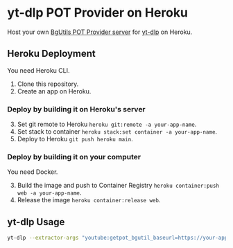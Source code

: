 # yt-dlp POT Provider on Heroku
Host your own [BgUtils POT Provider server](https://github.com/Brainicism/bgutil-ytdlp-pot-provider) for [yt-dlp](https://github.com/yt-dlp/yt-dlp) on Heroku.

## Heroku Deployment
You need Heroku CLI.

1. Clone this repository.
2. Create an app on Heroku.

### Deploy by building it on Heroku's server
3. Set git remote to Heroku `heroku git:remote -a your-app-name`.
4. Set stack to container `heroku stack:set container -a your-app-name`.
5. Deploy to Heroku `git push heroku main`.

### Deploy by building it on your computer
You need Docker.

3. Build the image and push to Container Registry `heroku container:push web -a your-app-name`.
4. Release the image `heroku container:release web`.

## yt-dlp Usage
```sh
yt-dlp --extractor-args "youtube:getpot_bgutil_baseurl=https://your-app-name.herokuapp.com" https://www.youtube.com/watch?v=BaW_jenozKc
```